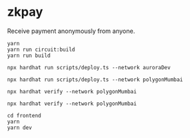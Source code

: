 # zkpay
Receive payment anonymously from anyone. 


```
yarn
yarn run circuit:build
yarn run build

npx hardhat run scripts/deploy.ts --network auroraDev

npx hardhat run scripts/deploy.ts --network polygonMumbai

npx hardhat verify --network polygonMumbai  

npx hardhat verify --network polygonMumbai 
 ```
 
 ```
 cd frontend
 yarn 
 yarn dev
 ```
